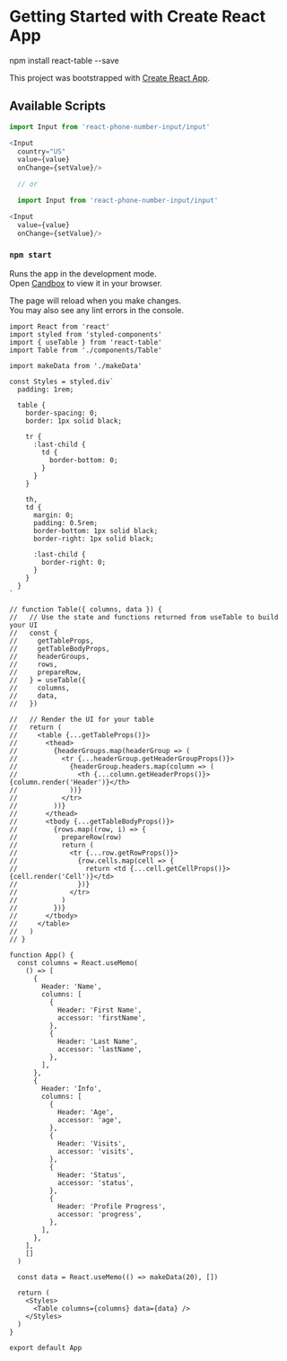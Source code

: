 # Getting Started with Create React App

npm install react-table --save

This project was bootstrapped with [Create React App](https://github.com/facebook/create-react-app).

## Available Scripts

```js
import Input from 'react-phone-number-input/input'

<Input
  country="US"
  value={value}
  onChange={setValue}/>

  // or

  import Input from 'react-phone-number-input/input'

<Input
  value={value}
  onChange={setValue}/>
```


### `npm start`

Runs the app in the development mode.\
Open [Candbox](https://codesandbox.io/s/github/tannerlinsley/react-table/tree/v7/examples/editable-data?from-embed=&file=/src/App.js) to view it in your browser.

The page will reload when you make changes.\
You may also see any lint errors in the console.


```
import React from 'react'
import styled from 'styled-components'
import { useTable } from 'react-table'
import Table from './components/Table'

import makeData from './makeData'

const Styles = styled.div`
  padding: 1rem;

  table {
    border-spacing: 0;
    border: 1px solid black;

    tr {
      :last-child {
        td {
          border-bottom: 0;
        }
      }
    }

    th,
    td {
      margin: 0;
      padding: 0.5rem;
      border-bottom: 1px solid black;
      border-right: 1px solid black;

      :last-child {
        border-right: 0;
      }
    }
  }
`

// function Table({ columns, data }) {
//   // Use the state and functions returned from useTable to build your UI
//   const {
//     getTableProps,
//     getTableBodyProps,
//     headerGroups,
//     rows,
//     prepareRow,
//   } = useTable({
//     columns,
//     data,
//   })

//   // Render the UI for your table
//   return (
//     <table {...getTableProps()}>
//       <thead>
//         {headerGroups.map(headerGroup => (
//           <tr {...headerGroup.getHeaderGroupProps()}>
//             {headerGroup.headers.map(column => (
//               <th {...column.getHeaderProps()}>{column.render('Header')}</th>
//             ))}
//           </tr>
//         ))}
//       </thead>
//       <tbody {...getTableBodyProps()}>
//         {rows.map((row, i) => {
//           prepareRow(row)
//           return (
//             <tr {...row.getRowProps()}>
//               {row.cells.map(cell => {
//                 return <td {...cell.getCellProps()}>{cell.render('Cell')}</td>
//               })}
//             </tr>
//           )
//         })}
//       </tbody>
//     </table>
//   )
// }

function App() {
  const columns = React.useMemo(
    () => [
      {
        Header: 'Name',
        columns: [
          {
            Header: 'First Name',
            accessor: 'firstName',
          },
          {
            Header: 'Last Name',
            accessor: 'lastName',
          },
        ],
      },
      {
        Header: 'Info',
        columns: [
          {
            Header: 'Age',
            accessor: 'age',
          },
          {
            Header: 'Visits',
            accessor: 'visits',
          },
          {
            Header: 'Status',
            accessor: 'status',
          },
          {
            Header: 'Profile Progress',
            accessor: 'progress',
          },
        ],
      },
    ],
    []
  )

  const data = React.useMemo(() => makeData(20), [])

  return (
    <Styles>
      <Table columns={columns} data={data} />
    </Styles>
  )
}

export default App
```